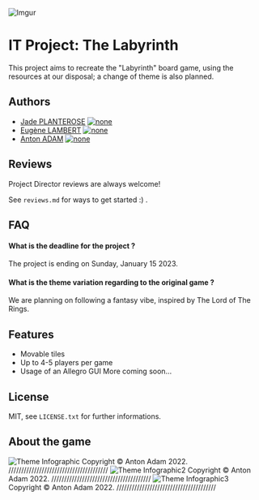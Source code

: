 ![Imgur](https://i.imgur.com/tadsYdI.png)
# IT Project: The Labyrinth


This project aims to recreate the "Labyrinth" board game, using the resources at our disposal; a change of theme is also planned.
## Authors

- [Jade PLANTEROSE](https://github.com/JadePlanECE)    [![none](https://img.shields.io/badge/ECE-student-lightgrey)]()
- [Eugène LAMBERT](https://github.com/EugeneLambertECE)    [![none](https://img.shields.io/badge/ECE-student-lightgrey)]()
- [Anton ADAM](https://github.com/aent0n)    [![none](https://img.shields.io/badge/ECE-student-lightgrey)]()


## Reviews

Project Director reviews are always welcome!

See  `reviews.md` for ways to get started :) .




## FAQ

#### What is the deadline for the project ?

The project is ending on Sunday, January 15 2023.

#### What is the theme variation regarding to the original game ?

We are planning on following a fantasy vibe, inspired by The Lord of The Rings.


## Features

- Movable tiles
- Up to 4-5 players per game
- Usage of an Allegro GUI
More coming soon...


## License

MIT, see `LICENSE.txt` for further informations.


## About the game 
![Theme Infographic](https://i.imgur.com/tzu4baK.png)
Copyright © Anton Adam 2022. ///////////////////////////////////////
![Theme Infographic2](https://i.imgur.com/4UYBmZO.png)
Copyright © Anton Adam 2022. ///////////////////////////////////////
![Theme Infographic3](https://i.imgur.com/OISf5jS.png)
Copyright © Anton Adam 2022. ///////////////////////////////////////
